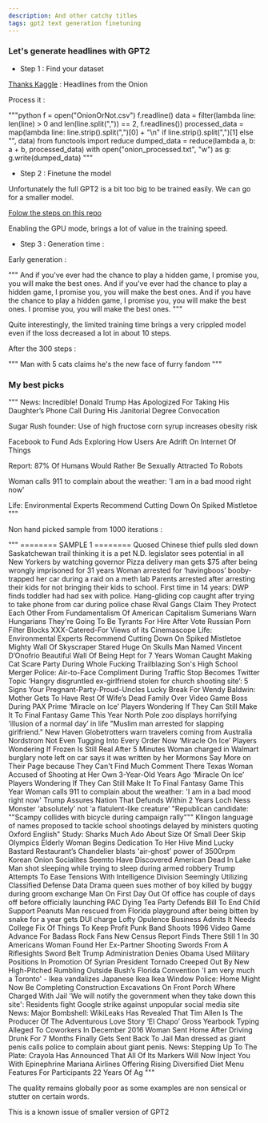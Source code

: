 ```yaml
---
description: And other catchy titles
tags: gpt2 text generation finetuning
---
```



### Let's generate headlines with GPT2


- Step 1 : Find your dataset

[Thanks Kaggle](https://www.kaggle.com/chrisfilo/onion-or-not) : Headlines from the Onion

Process it : 

"""python
f = open("OnionOrNot.csv")
f.readline()
data = filter(lambda line: len(line) > 0 and len(line.split(",")) == 2, f.readlines())
processed_data = map(lambda line: line.strip().split(",")[0] + "\n" if line.strip().split(",")[1] else "", data)
from functools import reduce
dumped_data = reduce(lambda a, b: a + b, processed_data)
with open("onion_processed.txt", "w") as g:
    g.write(dumped_data)
"""

- Step 2 : Finetune the model

Unfortunately the full GPT2 is a bit too big to be trained easily. We can go for a smaller model.

[Folow the steps on this repo](https://github.com/minimaxir/gpt-2-simple)

Enabling the GPU mode, brings a lot of value in the training speed.

- Step 3 : Generation time : 

Early generation : 

"""
And if you've ever had the chance to play a hidden game, I promise you, you will make the best ones.
And if you've ever had the chance to play a hidden game, I promise you, you will make the best ones.
And if you have the chance to play a hidden game, I promise you, you will make the best ones.
I promise you, you will make the best ones.
"""

Quite interestingly, the limited training time brings a very crippled model even if the loss decreased a lot in about 10 steps.


After the 300 steps : 

"""
Man with 5 cats claims he's the new face of furry fandom
"""


### My best picks

"""
News: Incredible! Donald Trump Has Apologized For Taking His Daughter’s Phone Call During His Janitorial Degree Convocation

Sugar Rush founder: Use of high fructose corn syrup increases obesity risk

Facebook to Fund Ads Exploring How Users Are Adrift On Internet Of Things

Report: 87% Of Humans Would Rather Be Sexually Attracted To Robots

Woman calls 911 to complain about the weather: 'I am in a bad mood right now'

Life: Environmental Experts Recommend Cutting Down On Spiked Mistletoe
"""


Non hand picked sample from 1000 iterations : 

"""
======== SAMPLE 1 ========
Quosed Chinese thief pulls sled down Saskatchewan trail thinking it is a pet
N.D. legislator sees potential in all New Yorkers by watching governor
Pizza delivery man gets $75 after being wrongly imprisoned for 31 years
Woman arrested for ‘havingboos’ booby-trapped her car during a raid on a meth lab
Parents arrested after arresting their kids for not bringing their kids to school. First time in 14 years: DWP finds toddler had had sex with police.
Hang-gliding cop caught after trying to take phone from car during police chase
Rival Gangs Claim They Protect Each Other From Fundamentalism Of American Capitalism
Sumerians Warn Hungarians They're Going To Be Tyrants For Hire After Vote
Russian Porn Filter Blocks XXX-Catered-For Views of its Cinemascope
Life: Environmental Experts Recommend Cutting Down On Spiked Mistletoe
Mighty Wall Of Skyscraper Stared Huge On Skulls
Man Named Vincent D’Onofrio Beautiful Wall Of Being Hept for 7 Years 
Woman Caught Making Cat Scare Party During Whole Fucking Trailblazing Son's High School Merger
Police: Air-to-Face Compliment During Traffic Stop Becomes Twitter Topic
‘Hangry disgruntled ex-girlfriend stolen for church shooting site’: 5 Signs Your Pregnant-Party-Proud-Uncles
Lucky Break For Wendy Baldwin: Mother Gets To Have Rest Of Wife’s Dead Family Over Video Game Boss During PAX Prime
‘Miracle on Ice’ Players Wondering If They Can Still Make It To Final Fantasy Game This Year
North Pole zoo displays horrifying ‘illusion of a normal day’ in life
"Muslim man arrested for slapping girlfriend."
New Haven Globetrotters warn travelers coming from Australia
Nordstrom Not Even Tugging Into Every Order Now
‘Miracle On Ice’ Players Wondering If Frozen Is Still Real After 5 Minutes
Woman charged in Walmart burglary note left on car says it was written by her
Mormons Say More on Their Page because They Can't Find Much Comment There
Texas Woman Accused of Shooting at Her Own 3-Year-Old Years Ago
‘Miracle On Ice’ Players Wondering If They Can Still Make It To Final Fantasy Game This Year
Woman calls 911 to complain about the weather: 'I am in a bad mood right now'
Trump Assures Nation That Defunds Within 2 Years
Loch Ness Monster ‘absolutely’ not ‘a flatulent-like creature’
"Republican candidate: ""Scampy collides with bicycle during campaign rally"""
Klingon language of names proposed to tackle school shootings delayed by ministers quoting Oxford English"
Study: Sharks Much Ado About Size Of Small Deer Skip Olympics
Elderly Woman Begins Dedication To Her Hive Mind
Lucky Bastard Restaurant’s Chandelier blasts 'air-ghost' power of 3500rpm
Korean Onion Socialites Seemto Have Discovered American Dead In Lake
Man shot sleeping while trying to sleep during armed robbery
Trump Attempts To Ease Tensions With Intelligence Division Seemingly Utilizing Classified Defense Data
Drama queen sues mother of boy killed by buggy during groom exchange
Man On First Day Out Of office has couple of days off before officially launching PAC
Dying Tea Party Defends Bill To End Child Support Peanuts
Man rescued from Florida playground after being bitten by snake for a year gets DUI charge
Lofty Opulence Business Admits It Needs College Fix Of Things To Keep Profit
Punk Band Shoots 1996 Video Game Advance For Badass Rock Fans
New Census Report Finds There Still 1 In 30 Americans
Woman Found Her Ex-Partner Shooting Swords From A Riflesights Sword Belt
Trump Administration Denies Obama Used Military Positions In Promotion Of Syrian President
Tornado Creeped Out By New High-Pitched Rumbling Outside Bush’s Florida Convention
'I am very much a Toronto' - Ikea vandalizes Japanese Ikea Ikea Window
Police: Home Might Now Be Completing Construction Excavations On Front Porch Where Charged With Jail
'We will notify the government when they take down this site': Residents fight Google strike against unpopular social media site
News: Major Bombshell: WikiLeaks Has Revealed That Tim Allen Is The Producer Of The Adventurous Love Story ‘El Chapo’
Gross Yearbook Typing Alleged To Coworkers In December 2016
Woman Sent Home After Driving Drunk For 7 Months Finally Gets Sent Back To Jail
Man dressed as giant penis calls police to complain about giant penis.
News: Stepping Up To The Plate: Crayola Has Announced That All Of Its Markers Will Now Inject You With Epinephrine
Mariana Airlines Offering Rising Diversified Diet Menu Features For Participants 22 Years Of Ag
"""

The quality remains globally poor as some examples are non sensical or stutter on certain words.

This is a known issue of smaller version of GPT2